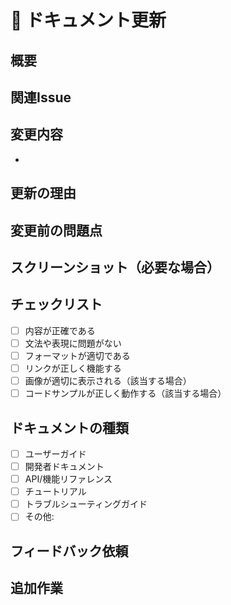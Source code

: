 # 📝 ドキュメント更新

## 概要
<!-- このドキュメント更新の目的と概要を簡潔に説明してください -->

## 関連Issue
<!-- 関連するIssue番号 (例: "closes #123") -->

## 変更内容
<!-- ドキュメントのどの部分をどのように変更したかを説明してください -->
- 

## 更新の理由
<!-- なぜこのドキュメント更新が必要だったのかを説明してください -->

## 変更前の問題点
<!-- 更新前のドキュメントの問題点や不足していた情報について説明してください -->

## スクリーンショット（必要な場合）
<!-- 更新されたドキュメントのスクリーンショットがあれば添付してください -->

## チェックリスト
<!-- 該当する項目に [x] を入れてください -->
- [ ] 内容が正確である
- [ ] 文法や表現に問題がない
- [ ] フォーマットが適切である
- [ ] リンクが正しく機能する
- [ ] 画像が適切に表示される（該当する場合）
- [ ] コードサンプルが正しく動作する（該当する場合）

## ドキュメントの種類
<!-- 更新したドキュメントの種類をチェックしてください -->
- [ ] ユーザーガイド
- [ ] 開発者ドキュメント
- [ ] API/機能リファレンス
- [ ] チュートリアル
- [ ] トラブルシューティングガイド
- [ ] その他: 

## フィードバック依頼
<!-- レビュアーに特に確認してほしい点があれば記載してください -->

## 追加作業
<!-- 今後必要なドキュメント関連の作業があれば記載してください --> 